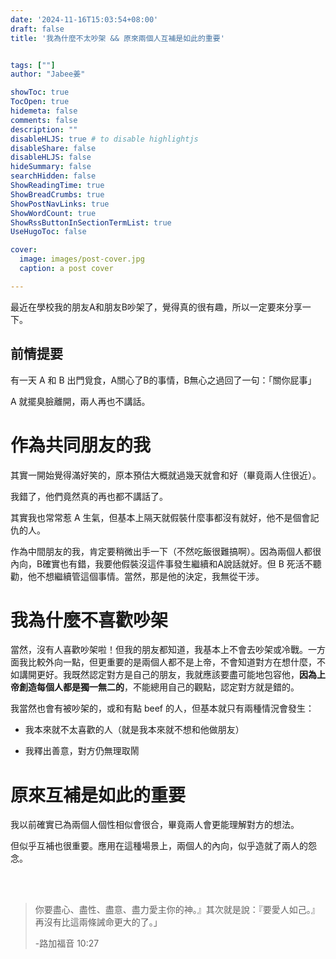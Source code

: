 ```yaml
---
date: '2024-11-16T15:03:54+08:00'
draft: false
title: '我為什麼不太吵架 && 原來兩個人互補是如此的重要'


tags: [""]
author: "Jabee姜"

showToc: true
TocOpen: true
hidemeta: false
comments: false
description: ""
disableHLJS: true # to disable highlightjs
disableShare: false
disableHLJS: false
hideSummary: false
searchHidden: false
ShowReadingTime: true
ShowBreadCrumbs: true
ShowPostNavLinks: true
ShowWordCount: true
ShowRssButtonInSectionTermList: true
UseHugoToc: false

cover:
  image: images/post-cover.jpg
  caption: a post cover

---
```


最近在學校我的朋友A和朋友B吵架了，覺得真的很有趣，所以一定要來分享一下。

## 前情提要

有一天 A 和 B 出門覓食，A關心了B的事情，B無心之過回了一句：「關你屁事」

A 就擺臭臉離開，兩人再也不講話。

# 作為共同朋友的我

其實一開始覺得滿好笑的，原本預估大概就過幾天就會和好（畢竟兩人住很近）。

我錯了，他們竟然真的再也都不講話了。

其實我也常常惹 A 生氣，但基本上隔天就假裝什麼事都沒有就好，他不是個會記仇的人。

作為中間朋友的我，肯定要稍微出手一下（不然吃飯很難搞啊）。因為兩個人都很內向，B確實也有錯，我要他假裝沒這件事發生繼續和A說話就好。但 B 死活不聽勸，他不想繼續管這個事情。當然，那是他的決定，我無從干涉。

# 我為什麼不喜歡吵架

當然，沒有人喜歡吵架啦！但我的朋友都知道，我基本上不會去吵架或冷戰。一方面我比較外向一點，但更重要的是兩個人都不是上帝，不會知道對方在想什麼，不如講開更好。我既然認定對方是自己的朋友，我就應該要盡可能地包容他，**因為上帝創造每個人都是獨一無二的**，不能總用自己的觀點，認定對方就是錯的。

我當然也會有被吵架的，或和有點 beef 的人，但基本就只有兩種情況會發生：

- 我本來就不太喜歡的人（就是我本來就不想和他做朋友）

- 我釋出善意，對方仍無理取鬧

# 原來互補是如此的重要

我以前確實已為兩個人個性相似會很合，畢竟兩人會更能理解對方的想法。

但似乎互補也很重要。應用在這種場景上，兩個人的內向，似乎造就了兩人的怨念。

<br/>

<br/>

> 你要盡心、盡性、盡意、盡力愛主你的神。』其次就是說：『要愛人如己。』再沒有比這兩條誡命更大的了。」
> 
> -路加福音 10:27
